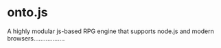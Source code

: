 onto.js
=======

A highly modular js-based RPG engine that supports node.js and modern browsers..................
